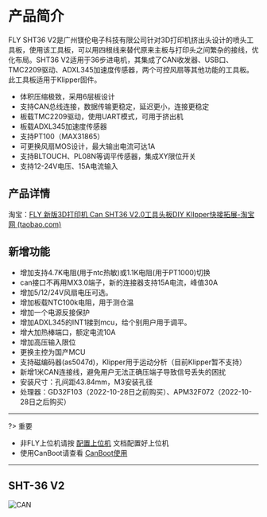 # 产品简介

FLY SHT36 V2是广州镁伦电子科技有限公司针对3D打印机挤出头设计的喷头工具板，使用该工具板，可以用四根线来替代原来主板与打印头之间繁杂的接线，优化布局。SHT36 V2适用于36步进电机，其集成了CAN收发器、USB口、TMC2209驱动、ADXL345加速度传感器，两个可控风扇等其他功能的工具板。此工具板适用于Klipper固件。

* 体积压缩极致，采用6层板设计
* 支持CAN总线连接，数据传输更稳定，延迟更小，连接更稳定
* 板载TMC2209驱动，使用UART模式，可用于挤出机
* 板载ADXL345加速度传感器
* 支持PT100（MAX31865）
* 可更换风扇MOS设计，最大输出电流可达1A
* 支持BLTOUCH、PL08N等调平传感器，集成XY限位开关
* 支持12-24V电压、15A电流输入 

## 产品详情

淘宝：[FLY 新版3D打印机 Can SHT36 V2.0工具头板DIY KlIpper快接拓展-淘宝网 (taobao.com)](https://item.taobao.com/item.htm?spm=a1z10.5-c-s.w4002-23066022675.38.68de3903lHTcFZ&id=681471830368 "点击即可跳转")

## 新增功能

* 增加支持4.7K电阻(用于ntc热敏)或1.1K电阻(用于PT1000)切换
* can接口不再用MX3.0端子，新的连接器支持15A电流，峰值30A
* 增加5/12/24V风扇电压可选。
* 增加板载NTC100k电阻，用于测仓温
* 增加一个电源反接保护
* 增加ADXL345的INT1接到mcu，给个别用户用于调平。
* 增大加热棒端口，额定电流10A
* 增加高压输入限位
* 更换主控为国产MCU
* 支持磁编码器(as5047d)，Klipper用于运动分析（目前Klipper暂不支持）
* 新增1米CAN连接线，避免用户无法正确压端子导致信号丢失的困扰
* 安装尺寸：孔间距43.84mm，M3安装孔径
* 处理器：GD32F103（2022-10-28日之前购买）、APM32F072（2022-10-28日之后购买）


----

?> 重要

* 非FLY上位机请按 [配置上位机](/board/fly_sht_v2/piconfig "点击即可跳转") 文档配置好上位机
* 使用CanBoot请查看 [CanBoot使用](/advanced/canboot.md "点击即可跳转")

----

## SHT-36 V2

![CAN](../../images/boards/fly_sht_v2/sht36_v2.png ":no-zooom")

